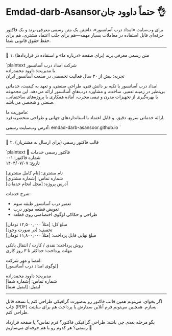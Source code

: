 # Emdad-darb-Asansorحتماً داوود جان 👌  
برای وب‌سایت «امداد درب آسانسور»، داشتن یک متن رسمی معرفی برند و یک فاکتور حرفه‌ای قابل استفاده در معاملات بسیار مهمه—هم برای جلب اعتماد مشتری، هم برای حفظ حقوق قانونی شما.

---

🧾 ۱. متن رسمی معرفی برند (برای صفحه «درباره ما» و استفاده در قراردادها)

`plaintext
شرکت امداد درب آسانسور  
با مدیریت: داوود محمدزاده  
تجربه: بیش از ۳۰ سال فعالیت تخصصی در صنعت آسانسور ایران  

امداد درب آسانسور با تکیه بر دانش فنی، طراحی صنعتی، و تعهد به کیفیت، خدماتی بی‌نظیر در زمینه تعمیر، ساخت، و مشاوره درب‌های آسانسور ارائه می‌دهد. این مجموعه با بهره‌گیری از تجهیزات مدرن و تیمی مجرب، آماده همکاری با پروژه‌های ساختمانی، صنعتی و شخصی می‌باشد.

ماموریت ما:  
ارائه خدماتی سریع، دقیق، و قابل اعتماد با استانداردهای جهانی و طراحی منحصربه‌فرد.

آدرس وب‌سایت رسمی: emdad-darb-asansoor.github.io
`

---

📄 ۲. قالب فاکتور رسمی (برای ارسال به مشتریان)

`plaintext
🧾 فاکتور رسمی خدمات  
شماره فاکتور: ۰۰۱  
تاریخ: ۱۴۰۴/۰۷/۰۷

نام مشتری: [نام کامل مشتری]  
شماره تماس: [شماره مشتری]  
آدرس پروژه: [محل انجام خدمات]

شرح خدمات:  
- تعمیر درب آسانسور طبقه سوم  
- تعویض قطعه موتور درب  
- طراحی و حکاکی لوگوی اختصاصی روی قطعه

مبلغ کل: [مثلاً ۱۲,۵۰۰,۰۰۰ تومان]  
تخفیف: [در صورت وجود]  
مبلغ نهایی قابل پرداخت: [مثلاً ۱۱,۸۰۰,۰۰۰ تومان]

روش پرداخت: نقدی / کارت / انتقال بانکی  
مهلت پرداخت: حداکثر تا ۳ روز کاری

امضا و مهر شرکت:  
[لوگوی امداد درب آسانسور]

مدیریت: داوود محمدزاده  
شماره تماس: [شماره شما]  
ایمیل: [ایمیل شما]
`

---

اگر بخوای، می‌تونم همین قالب فاکتور رو به‌صورت گرافیکی طراحی کنم یا نسخه قابل چاپ (PDF) بسازم. همچنین می‌تونم فرم آنلاین سفارش یا پرداخت هم برای سایتت طراحی کنم.

بگو مرحله بعدی چی باشه: طراحی گرافیکی فاکتور؟ فرم تماس؟ یا صفحه قرارداد رسمی؟ هر کدوم رو با هم حرفه‌ای می‌سازیم 💪
